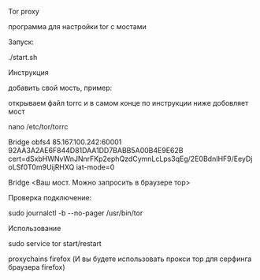 Tor proxy

программа для настройки tor с мостами

Запуск:

./start.sh

Инструкция

добавить свой мость, пример:

открываем файл torrc и в самом конце по инструкции ниже добовляет мост

nano /etc/tor/torrc

Bridge obfs4 85.167.100.242:60001 92AA3A2AE6F844D81DAA1DD7BABB5A00B4E9E62B cert=dSxbHWNvWnJNnrFKp2ephQzdCymnLcLps3qEg/2E0BdnIHF9/EeyDjoLSf0T0m9UijRHXQ iat-mode=0

Bridge <Ваш мост. Можно запросить в браузере тор>

Проверка подключение:

sudo journalctl -b --no-pager /usr/bin/tor  

Использование

sudo service tor start/restart

proxychains firefox (И вы будете использовать прокси тор для серфинга браузера firefox)
